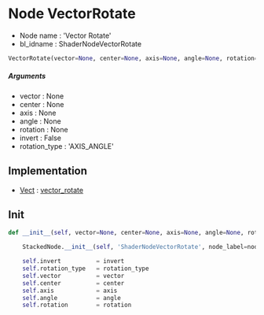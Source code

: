 # Node VectorRotate

- Node name : 'Vector Rotate'
- bl_idname : ShaderNodeVectorRotate


``` python
VectorRotate(vector=None, center=None, axis=None, angle=None, rotation=None, invert=False, rotation_type='AXIS_ANGLE', node_label=None, node_color=None)
```
##### Arguments

- vector : None
- center : None
- axis : None
- angle : None
- rotation : None
- invert : False
- rotation_type : 'AXIS_ANGLE'

## Implementation

- [Vect](/docs/Shader/Vect.md) : [vector_rotate](/docs/Shader/Vect.md#vector_rotate)

## Init

``` python
def __init__(self, vector=None, center=None, axis=None, angle=None, rotation=None, invert=False, rotation_type='AXIS_ANGLE', node_label=None, node_color=None):

    StackedNode.__init__(self, 'ShaderNodeVectorRotate', node_label=node_label, node_color=node_color)

    self.invert          = invert
    self.rotation_type   = rotation_type
    self.vector          = vector
    self.center          = center
    self.axis            = axis
    self.angle           = angle
    self.rotation        = rotation
```
